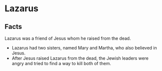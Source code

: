 # Lazarus

## Facts

Lazarus was a friend of Jesus whom he raised from the dead.

* Lazarus had two sisters, named Mary and Martha, who also believed in Jesus.
* After Jesus raised Lazarus from the dead, the Jewish leaders were angry and tried to find a way to kill both of them.